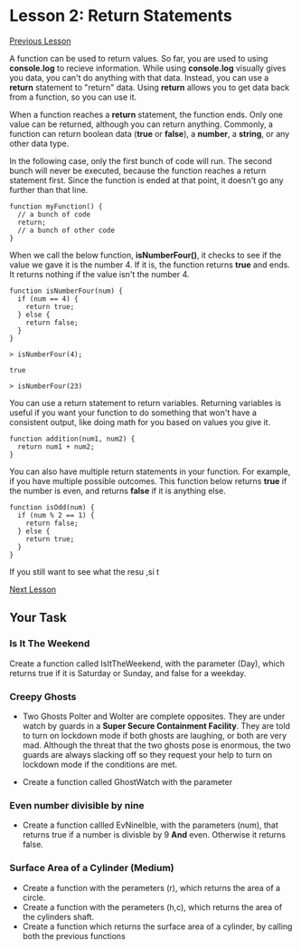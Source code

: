 # Lesson 2: Return Statements

[Previous Lesson](lesson_1.md)

A function can be used to return values. So far, you are used to using <b>console.log</b> to recieve information. While using <b>console.log</b> visually gives you data, you can't do anything with that data. Instead, you can use a <b>return</b> statement to "return" data. Using <b>return</b> allows you to get data back from a function, so you can use it.

When a function reaches a <b>return</b> statement, the function ends. Only one value can be returned, although you can return anything. Commonly, a function can return boolean data (<b>true</b> or <b>false</b>), a <b>number</b>, a <b>string</b>, or any other data type.

In the following case, only the first bunch of code will run. The second bunch will never be executed, because the function reaches a return statement first. Since the function is ended at that point, it doesn't go any further than that line.


```JS
function myFunction() {
  // a bunch of code
  return;
  // a bunch of other code
}
``` 

When we call the below function, <b>isNumberFour()</b>, it checks to see if the value we gave it is the number 4. If it is, the function returns <b>true</b> and ends. It returns nothing if the value isn't the number 4.


```JS
function isNumberFour(num) {
  if (num == 4) {
    return true;
  } else {
    return false;
  }
}
```
```Output
> isNumberFour(4);

true

> isNumberFour(23)

```

You can use a return statement to return variables. Returning variables is useful if you want your function to do something that won't have a consistent output, like doing math for you based on values you give it. 

```JS
function addition(num1, num2) {
  return num1 + num2;
}
```

You can also have multiple return statements in your function. For example, if you have multiple possible outcomes. This function below returns <b>true</b> if the number is even, and returns <b>false</b> if it is anything else.

```JS
function isOdd(num) {
  if (num % 2 == 1) {
    return false;
  } else {
    return true;
  }
}
```

If you still want to see what the resu
,si t



[Next Lesson](lesson_3.md)


## Your Task 

### Is It The Weekend
  Create a function called IsItTheWeekend, with the parameter (Day), which returns true if it is Saturday or Sunday, and false for a weekday. 

### Creepy Ghosts

- Two Ghosts Polter and Wolter are complete opposites. They are under watch by guards in a **Super Secure Containment Facility**. They are  told to turn on lockdown mode if both ghosts are laughing, or both are very mad. Although the threat that the two ghosts pose is enormous, the two guards are always slacking off so they request your help to turn on lockdown mode if the conditions are met.

- Create a function called GhostWatch  with the parameter 

### Even number divisible by nine
- Create a function callled EvNineIble, with the parameters (num), that returns true if a number is divisble by 9 **And** even. Otherwise it returns false.  

### Surface Area of a Cylinder (Medium)
- Create a function with the perameters (r), which returns the area of a circle.
- Create a function with the perameters (h,c), which returns the area of the cylinders shaft. 
- Create a function which returns the surface area of a cylinder, by calling both the previous functions 

